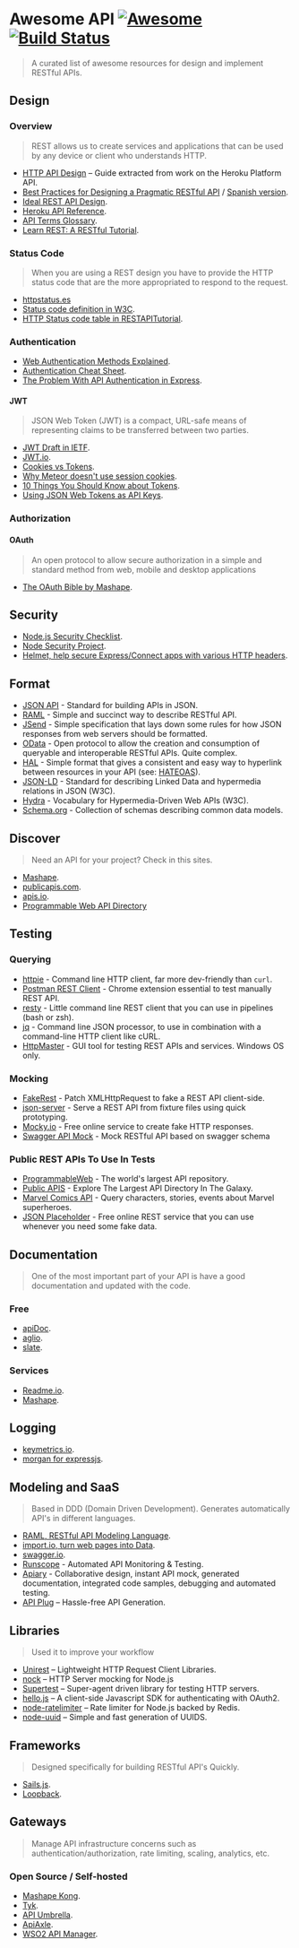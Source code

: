 # Awesome API [![Awesome](https://cdn.rawgit.com/sindresorhus/awesome/d7305f38d29fed78fa85652e3a63e154dd8e8829/media/badge.svg)](https://github.com/sindresorhus/awesome) [![Build Status](https://img.shields.io/travis/Kikobeats/awesome-api/master.svg?style=flat-square)](https://travis-ci.org/Kikobeats/awesome-api)

> A curated list of awesome resources for design and implement RESTful APIs.

## Design

### Overview

> REST allows us to create services and applications that can be used by any device or client who understands HTTP.

* [HTTP API Design](https://github.com/interagent/http-api-design) – Guide extracted from work on the Heroku Platform API.
* [Best Practices for Designing a Pragmatic RESTful API](http://www.vinaysahni.com/best-practices-for-a-pragmatic-restful-api) / [Spanish version](https://elbauldelprogramador.com/buenas-practicas-para-el-diseno-de-una-api-restful-pragmatica/).
* [Ideal REST API Design](https://betimdrenica.wordpress.com/2015/03/09/ideal-rest-api-design/).
* [Heroku API Reference](https://devcenter.heroku.com/articles/platform-api-reference).
* [API Terms Glossary](https://github.com/Mashape/apiglossary).
* [Learn REST: A RESTful Tutorial](http://www.restapitutorial.com).

### Status Code

> When you are using a REST design you have to provide the HTTP status code that are the more appropriated to respond to the request.

* [httpstatus.es](https://httpstatuses.com/)
* [Status code definition in W3C](http://www.w3.org/Protocols/rfc2616/rfc2616-sec10.html).
* [HTTP Status code table in RESTAPITutorial](http://www.restapitutorial.com/httpstatuscodes.html).

### Authentication

* [Web Authentication Methods Explained](https://blog.risingstack.com/web-authentication-methods-explained/).
* [Authentication Cheat Sheet](https://www.owasp.org/index.php/Authentication_Cheat_Sheet).
* [The Problem With API Authentication in Express](https://stormpath.com/blog/the-problem-with-api-authentication-in-express/).

#### JWT

> JSON Web Token (JWT) is a compact, URL-safe means of representing claims to be transferred between two parties.

* [JWT Draft in IETF](https://tools.ietf.org/html/draft-ietf-oauth-json-web-token).
* [JWT.io](http://jwt.io/).
* [Cookies vs Tokens](https://auth0.com/blog/2014/01/07/angularjs-authentication-with-cookies-vs-token/).
* [Why Meteor doesn't use session cookies](http://info.meteor.com/blog/session-cookies).
* [10 Things You Should Know about Tokens](https://auth0.com/blog/2014/01/27/ten-things-you-should-know-about-tokens-and-cookies/).
* [Using JSON Web Tokens as API Keys](https://auth0.com/blog/2014/12/02/using-json-web-tokens-as-api-keys/).

### Authorization

#### OAuth

> An open protocol to allow secure authorization in a simple and standard method from web, mobile and desktop applications

* [The OAuth Bible by Mashape](http://oauthbible.com/).

## Security

* [Node.js Security Checklist](https://blog.risingstack.com/node-js-security-checklist/).
* [Node Security Project](https://nodesecurity.io/).
* [Helmet, help secure Express/Connect apps with various HTTP headers](https://www.npmjs.com/package/helmet).

## Format

* [JSON API](http://jsonapi.org/) - Standard for building APIs in JSON.
* [RAML](http://raml.org/) - Simple and succinct way to describe RESTful API.
* [JSend](http://labs.omniti.com/labs/jsend) - Simple specification that lays down some rules for how JSON responses from web servers should be formatted.
* [OData](http://www.odata.org/) - Open protocol to allow the creation and consumption of queryable and interoperable RESTful APIs. Quite complex.
* [HAL](http://stateless.co/hal_specification.html) - Simple format that gives a consistent and easy way to hyperlink between resources in your API (see: [HATEOAS](#hateoas)).
* [JSON-LD](http://json-ld.org/) - Standard for describing Linked Data and hypermedia relations in JSON (W3C).
* [Hydra](http://www.hydra-cg.com/) - Vocabulary for Hypermedia-Driven Web APIs (W3C).
* [Schema.org](http://schema.org) - Collection of schemas describing common data models.

## Discover

> Need an API for your project? Check in this sites.

* [Mashape](https://market.mashape.com/explore).
* [publicapis.com](https://www.publicapis.com/).
* [apis.io](http://apis.io).
* [Programmable Web API Directory](http://www.programmableweb.com/apis/directory)

## Testing

### Querying

* [httpie](https://github.com/jkbrzt/httpie) - Command line HTTP client, far more dev-friendly than `curl`.
* [Postman REST Client](https://chrome.google.com/webstore/detail/postman-rest-client/fdmmgilgnpjigdojojpjoooidkmcomcm) - Chrome extension essential to test manually REST API.
* [resty](https://github.com/micha/resty) - Little command line REST client that you can use in pipelines (bash or zsh).
* [jq](https://github.com/stedolan/jq) - Command line JSON processor, to use in combination with a command-line HTTP client like cURL.
* [HttpMaster](http://www.httpmaster.net) - GUI tool for testing REST APIs and services. Windows OS only.

### Mocking

* [FakeRest](https://github.com/marmelab/FakeRest) - Patch XMLHttpRequest to fake a REST API client-side.
* [json-server](https://github.com/typicode/json-server) - Serve a REST API from fixture files using quick prototyping.
* [Mocky.io](http://www.mocky.io/) - Free online service to create fake HTTP responses.
* [Swagger API Mock](https://github.com/bulkismaslom/swagger-api-mock) - Mock RESTful API based on swagger schema

### Public REST APIs To Use In Tests

* [ProgrammableWeb](http://www.programmableweb.com/apis/directory) - The world's largest API repository.
* [Public APIS](https://www.publicapis.com/) - Explore The Largest API Directory In The Galaxy.
* [Marvel Comics API](http://developer.marvel.com/) - Query characters, stories, events about Marvel superheroes.
* [JSON Placeholder](http://jsonplaceholder.typicode.com/) - Free online REST service that you can use whenever you need some fake data.


## Documentation

> One of the most important part of your API is have a good documentation and updated with the code.

### Free

* [apiDoc](http://apidocjs.com).
* [aglio](https://github.com/danielgtaylor/aglio).
* [slate](https://github.com/tripit/slate).

### Services

* [Readme.io](https://readme.io/).
* [Mashape](http://docs.mashape.com/documenting-api).

## Logging

* [keymetrics.io](https://keymetrics.io).
* [morgan for expressjs](https://github.com/expressjs/morgan).

## Modeling and SaaS

> Based in DDD (Domain Driven Development). Generates automatically API's in different languages.

* [RAML, RESTful API Modeling Language](http://raml.org).
* [import.io, turn web pages into Data](https://import.io/).
* [swagger.io](http://swagger.io).
* [Runscope](https://www.runscope.com/) - Automated API Monitoring & Testing.
* [Apiary](https://apiary.io/) - Collaborative design, instant API mock, generated documentation, integrated code samples, debugging and automated testing.
* [API Plug](https://apiplug.com/) – Hassle-free API Generation.

## Libraries

> Used it to improve your workflow

* [Unirest](http://unirest.io) – Lightweight HTTP Request Client Libraries.
* [nock](https://www.npmjs.com/package/nock) – HTTP Server mocking for Node.js
* [Supertest](https://www.npmjs.com/package/supertest) – Super-agent driven library for testing HTTP servers.
* [hello.js](http://adodson.com/hello.js/#hellojs) – A client-side Javascript SDK for authenticating with OAuth2.
* [node-ratelimiter](https://github.com/tj/node-ratelimiter) – Rate limiter for Node.js backed by Redis.
* [node-uuid](https://github.com/broofa/node-uuid) – Simple and fast generation of UUIDS.

## Frameworks

> Designed specifically for building RESTful API's Quickly.

* [Sails.js](http://sailsjs.org).
* [Loopback](http://loopback.io).

## Gateways

> Manage API infrastructure concerns such as authentication/authorization, rate limiting, scaling, analytics, etc.

### Open Source / Self-hosted

* [Mashape Kong](https://getkong.org/).
* [Tyk](https://tyk.io/).
* [API Umbrella](http://apiumbrella.io/).
* [ApiAxle](http://apiaxle.com).
* [WSO2 API Manager](http://wso2.com/api-management/try-it/).
